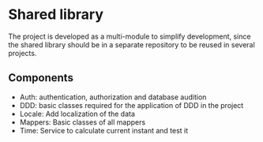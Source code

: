 
# Shared library

The project is developed as a multi-module to simplify development, since the shared library should be in a separate repository to be reused in several projects.


## Components

* Auth: authentication, authorization and database audition
* DDD: basic classes required for the application of DDD in the project
* Locale: Add localization of the data
* Mappers: Basic classes of all mappers
* Time: Service to calculate current instant and test it